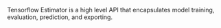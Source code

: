 Tensorflow Estimator is a high level API that encapsulates model training, evaluation, prediction, and exporting.
